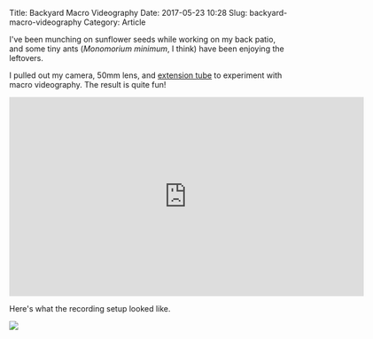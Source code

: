 Title: Backyard Macro Videography
Date: 2017-05-23 10:28
Slug: backyard-macro-videography
Category: Article

I've been munching on sunflower seeds while working on my back patio, and some tiny ants (_Monomorium minimum_, I think) have been enjoying the leftovers.

I pulled out my camera, 50mm lens, and [extension tube](https://en.wikipedia.org/wiki/Extension_tube) to experiment with macro videography. The result is quite fun!

<div class="embed-responsive embed-responsive-16by9">
<iframe width="640" height="360" src="https://www.youtube.com/embed/9mzX7LhWFA4?rel=0&amp;controls=0&amp;showinfo=0" frameborder="0" allowfullscreen class="embed-responsive-item"></iframe>
</div>

Here's what the recording setup looked like.

<img src="/uploads/2012/01/Screen-Shot-2012-01-20-at-9.05.52-AM.png" class="img-responsive">
